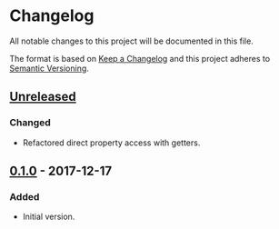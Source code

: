 # Changelog
All notable changes to this project will be documented in this file.

The format is based on [Keep a Changelog](http://keepachangelog.com/en/1.0.0/) and this project adheres to
[Semantic Versioning](http://semver.org/spec/v2.0.0.html).

## [Unreleased]

### Changed
- Refactored direct property access with getters.

## [0.1.0] - 2017-12-17

### Added
- Initial version.

[Unreleased]: https://github.com/extendsframework/extends-logger/compare/0.1.0...HEAD
[0.1.0]: https://github.com/extendsframework/extends-logger/tree/0.1.0
